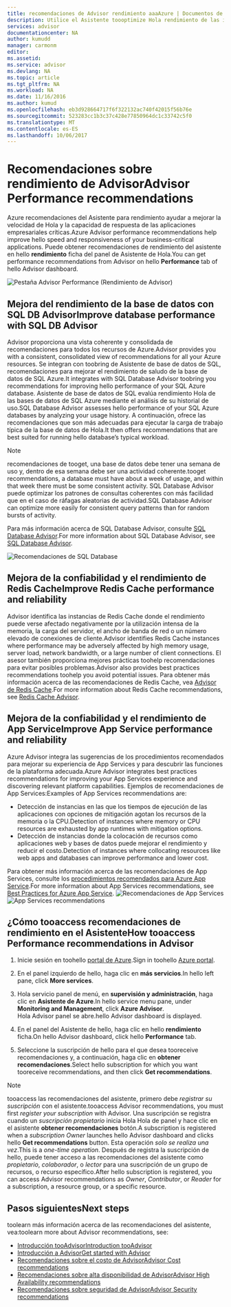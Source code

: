 ```yaml
---
title: recomendaciones de Advisor rendimiento aaaAzure | Documentos de Microsoft
description: Utilice el Asistente toooptimize Hola rendimiento de las implementaciones de Azure.
services: advisor
documentationcenter: NA
author: kumudd
manager: carmonm
editor: 
ms.assetid: 
ms.service: advisor
ms.devlang: NA
ms.topic: article
ms.tgt_pltfrm: NA
ms.workload: NA
ms.date: 11/16/2016
ms.author: kumud
ms.openlocfilehash: eb3d928664717f6f322132ac740f42015f56b76e
ms.sourcegitcommit: 523283cc1b3c37c428e77850964dc1c33742c5f0
ms.translationtype: MT
ms.contentlocale: es-ES
ms.lasthandoff: 10/06/2017
---
```

# <a name="advisor-performance-recommendations"></a><span data-ttu-id="efedd-103">Recomendaciones sobre rendimiento de Advisor</span><span class="sxs-lookup"><span data-stu-id="efedd-103">Advisor Performance recommendations</span></span>

<span data-ttu-id="efedd-104">Azure recomendaciones del Asistente para rendimiento ayudar a mejorar la velocidad de Hola y la capacidad de respuesta de las aplicaciones empresariales críticas.</span><span class="sxs-lookup"><span data-stu-id="efedd-104">Azure Advisor performance recommendations help improve hello speed and responsiveness of your business-critical applications.</span></span> <span data-ttu-id="efedd-105">Puede obtener recomendaciones de rendimiento del asistente en hello **rendimiento** ficha del panel de Asistente de Hola.</span><span class="sxs-lookup"><span data-stu-id="efedd-105">You can get performance recommendations from Advisor on hello **Performance** tab of hello Advisor dashboard.</span></span>

![Pestaña Advisor Performance (Rendimiento de Advisor)](./media/advisor-performance-recommendations/advisor-performance-tab.png)

## <a name="improve-database-performance-with-sql-db-advisor"></a><span data-ttu-id="efedd-107">Mejora del rendimiento de la base de datos con SQL DB Advisor</span><span class="sxs-lookup"><span data-stu-id="efedd-107">Improve database performance with SQL DB Advisor</span></span>

<span data-ttu-id="efedd-108">Advisor proporciona una vista coherente y consolidada de recomendaciones para todos los recursos de Azure.</span><span class="sxs-lookup"><span data-stu-id="efedd-108">Advisor provides you with a consistent, consolidated view of recommendations for all your Azure resources.</span></span> <span data-ttu-id="efedd-109">Se integran con toobring de Asistente de base de datos de SQL, recomendaciones para mejorar el rendimiento de saludo de la base de datos de SQL Azure.</span><span class="sxs-lookup"><span data-stu-id="efedd-109">It integrates with SQL Database Advisor toobring you recommendations for improving hello performance of your SQL Azure database.</span></span> <span data-ttu-id="efedd-110">Asistente de base de datos de SQL evalúa rendimiento Hola de las bases de datos de SQL Azure mediante el análisis de su historial de uso.</span><span class="sxs-lookup"><span data-stu-id="efedd-110">SQL Database Advisor assesses hello performance of your SQL Azure databases by analyzing your usage history.</span></span> <span data-ttu-id="efedd-111">A continuación, ofrece las recomendaciones que son más adecuadas para ejecutar la carga de trabajo típica de la base de datos de Hola.</span><span class="sxs-lookup"><span data-stu-id="efedd-111">It then offers recommendations that are best suited for running hello database’s typical workload.</span></span> 

> [!NOTE]
> <span data-ttu-id="efedd-112">recomendaciones de tooget, una base de datos debe tener una semana de uso y, dentro de esa semana debe ser una actividad coherente.</span><span class="sxs-lookup"><span data-stu-id="efedd-112">tooget recommendations, a database must have about a week of usage, and within that week there must be some consistent activity.</span></span> <span data-ttu-id="efedd-113">SQL Database Advisor puede optimizar los patrones de consultas coherentes con más facilidad que en el caso de ráfagas aleatorias de actividad.</span><span class="sxs-lookup"><span data-stu-id="efedd-113">SQL Database Advisor can optimize more easily for consistent query patterns than for random bursts of activity.</span></span>

<span data-ttu-id="efedd-114">Para más información acerca de SQL Database Advisor, consulte [SQL Database Advisor](https://azure.microsoft.com/en-us/documentation/articles/sql-database-advisor/).</span><span class="sxs-lookup"><span data-stu-id="efedd-114">For more information about SQL Database Advisor, see [SQL Database Advisor](https://azure.microsoft.com/en-us/documentation/articles/sql-database-advisor/).</span></span>

![Recomendaciones de SQL Database](./media/advisor-performance-recommendations/advisor-performance-sql.png)

## <a name="improve-redis-cache-performance-and-reliability"></a><span data-ttu-id="efedd-116">Mejora de la confiabilidad y el rendimiento de Redis Cache</span><span class="sxs-lookup"><span data-stu-id="efedd-116">Improve Redis Cache performance and reliability</span></span>

<span data-ttu-id="efedd-117">Advisor identifica las instancias de Redis Cache donde el rendimiento puede verse afectado negativamente por la utilización intensa de la memoria, la carga del servidor, el ancho de banda de red o un número elevado de conexiones de cliente.</span><span class="sxs-lookup"><span data-stu-id="efedd-117">Advisor identifies Redis Cache instances where performance may be adversely affected by high memory usage, server load, network bandwidth, or a large number of client connections.</span></span> <span data-ttu-id="efedd-118">El asesor también proporciona mejores prácticas toohelp recomendaciones para evitar posibles problemas.</span><span class="sxs-lookup"><span data-stu-id="efedd-118">Advisor also provides best practices recommendations toohelp you avoid potential issues.</span></span> <span data-ttu-id="efedd-119">Para obtener más información acerca de las recomendaciones de Redis Cache, vea [Advisor de Redis Cache](https://azure.microsoft.com/en-us/documentation/articles/cache-configure/#redis-cache-advisor).</span><span class="sxs-lookup"><span data-stu-id="efedd-119">For more information about Redis Cache recommendations, see [Redis Cache Advisor](https://azure.microsoft.com/en-us/documentation/articles/cache-configure/#redis-cache-advisor).</span></span>


## <a name="improve-app-service-performance-and-reliability"></a><span data-ttu-id="efedd-120">Mejora de la confiabilidad y el rendimiento de App Service</span><span class="sxs-lookup"><span data-stu-id="efedd-120">Improve App Service performance and reliability</span></span>

<span data-ttu-id="efedd-121">Azure Advisor integra las sugerencias de los procedimientos recomendados para mejorar su experiencia de App Services y para descubrir las funciones de la plataforma adecuada.</span><span class="sxs-lookup"><span data-stu-id="efedd-121">Azure Advisor integrates best practices recommendations for improving your App Services experience and discovering relevant platform capabilities.</span></span> <span data-ttu-id="efedd-122">Ejemplos de recomendaciones de App Services:</span><span class="sxs-lookup"><span data-stu-id="efedd-122">Examples of App Services recommendations are:</span></span>
* <span data-ttu-id="efedd-123">Detección de instancias en las que los tiempos de ejecución de las aplicaciones con opciones de mitigación agotan los recursos de la memoria o la CPU.</span><span class="sxs-lookup"><span data-stu-id="efedd-123">Detection of instances where memory or CPU resources are exhausted by app runtimes with mitigation options.</span></span>
* <span data-ttu-id="efedd-124">Detección de instancias donde la colocación de recursos como aplicaciones web y bases de datos puede mejorar el rendimiento y reducir el costo.</span><span class="sxs-lookup"><span data-stu-id="efedd-124">Detection of instances where collocating resources like web apps and databases can improve performance and lower cost.</span></span> 

<span data-ttu-id="efedd-125">Para obtener más información acerca de las recomendaciones de App Services, consulte los [procedimientos recomendados para Azure App Service](https://azure.microsoft.com/en-us/documentation/articles/app-service-best-practices/).</span><span class="sxs-lookup"><span data-stu-id="efedd-125">For more information about App Services recommendations, see [Best Practices for Azure App Service](https://azure.microsoft.com/en-us/documentation/articles/app-service-best-practices/).</span></span>
<span data-ttu-id="efedd-126">![Recomendaciones de App Services](./media/advisor-performance-recommendations/advisor-performance-app-service.png)</span><span class="sxs-lookup"><span data-stu-id="efedd-126">![App Services recommendations](./media/advisor-performance-recommendations/advisor-performance-app-service.png)</span></span>

## <a name="how-tooaccess-performance-recommendations-in-advisor"></a><span data-ttu-id="efedd-127">¿Cómo tooaccess recomendaciones de rendimiento en el Asistente</span><span class="sxs-lookup"><span data-stu-id="efedd-127">How tooaccess Performance recommendations in Advisor</span></span>

1. <span data-ttu-id="efedd-128">Inicie sesión en toohello [portal de Azure](https://portal.azure.com).</span><span class="sxs-lookup"><span data-stu-id="efedd-128">Sign in toohello [Azure portal](https://portal.azure.com).</span></span>

2. <span data-ttu-id="efedd-129">En el panel izquierdo de hello, haga clic en **más servicios**.</span><span class="sxs-lookup"><span data-stu-id="efedd-129">In hello left pane, click **More services**.</span></span>

3. <span data-ttu-id="efedd-130">Hola servicio panel de menú, en **supervisión y administración**, haga clic en **Asistente de Azure**.</span><span class="sxs-lookup"><span data-stu-id="efedd-130">In hello service menu pane, under **Monitoring and Management**, click **Azure Advisor**.</span></span>  
 <span data-ttu-id="efedd-131">Hola Advisor panel se abre.</span><span class="sxs-lookup"><span data-stu-id="efedd-131">hello Advisor dashboard is displayed.</span></span>

4. <span data-ttu-id="efedd-132">En el panel del Asistente de hello, haga clic en hello **rendimiento** ficha.</span><span class="sxs-lookup"><span data-stu-id="efedd-132">On hello Advisor dashboard, click hello **Performance** tab.</span></span>

5. <span data-ttu-id="efedd-133">Seleccione la suscripción de hello para el que desea tooreceive recomendaciones y, a continuación, haga clic en **obtener recomendaciones**.</span><span class="sxs-lookup"><span data-stu-id="efedd-133">Select hello subscription for which you want tooreceive recommendations, and then click **Get recommendations**.</span></span>

> [!NOTE]
> <span data-ttu-id="efedd-134">tooaccess las recomendaciones del asistente, primero debe *registrar su suscripción* con el asistente.</span><span class="sxs-lookup"><span data-stu-id="efedd-134">tooaccess Advisor recommendations, you must first *register your subscription* with Advisor.</span></span> <span data-ttu-id="efedd-135">Una suscripción se registra cuando un *suscripción propietario* inicia Hola Hola de panel y hace clic en el asistente **obtener recomendaciones** botón.</span><span class="sxs-lookup"><span data-stu-id="efedd-135">A subscription is registered when a *subscription Owner* launches hello Advisor dashboard and clicks hello **Get recommendations** button.</span></span> <span data-ttu-id="efedd-136">Esta operación *solo se realiza una vez*.</span><span class="sxs-lookup"><span data-stu-id="efedd-136">This is a *one-time operation*.</span></span> <span data-ttu-id="efedd-137">Después de registra la suscripción de hello, puede tener acceso a las recomendaciones del asistente como *propietario*, *colaborador*, o *lector* para una suscripción de un grupo de recursos, o recurso específico.</span><span class="sxs-lookup"><span data-stu-id="efedd-137">After hello subscription is registered, you can access Advisor recommendations as *Owner*, *Contributor*, or *Reader* for a subscription, a resource group, or a specific resource.</span></span>

## <a name="next-steps"></a><span data-ttu-id="efedd-138">Pasos siguientes</span><span class="sxs-lookup"><span data-stu-id="efedd-138">Next steps</span></span>

<span data-ttu-id="efedd-139">toolearn más información acerca de las recomendaciones del asistente, vea:</span><span class="sxs-lookup"><span data-stu-id="efedd-139">toolearn more about Advisor recommendations, see:</span></span>

* [<span data-ttu-id="efedd-140">Introducción tooAdvisor</span><span class="sxs-lookup"><span data-stu-id="efedd-140">Introduction tooAdvisor</span></span>](advisor-overview.md)
* [<span data-ttu-id="efedd-141">Introducción a Advisor</span><span class="sxs-lookup"><span data-stu-id="efedd-141">Get started with Advisor</span></span>](advisor-get-started.md)
* [<span data-ttu-id="efedd-142">Recomendaciones sobre el costo de Advisor</span><span class="sxs-lookup"><span data-stu-id="efedd-142">Advisor Cost recommendations</span></span>](advisor-performance-recommendations.md)
* [<span data-ttu-id="efedd-143">Recomendaciones sobre alta disponibilidad de Advisor</span><span class="sxs-lookup"><span data-stu-id="efedd-143">Advisor High Availability recommendations</span></span>](advisor-high-availability-recommendations.md)
* [<span data-ttu-id="efedd-144">Recomendaciones sobre seguridad de Advisor</span><span class="sxs-lookup"><span data-stu-id="efedd-144">Advisor Security recommendations</span></span>](advisor-security-recommendations.md)

